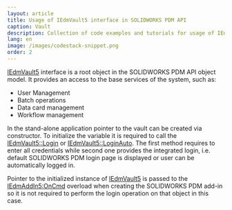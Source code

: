```yaml
---
layout: article
title: Usage of IEdmVault5 interface in SOLIDWORKS PDM API
caption: Vault
description: Collection of code examples and tutorials for usage of IEdmVault5 interface in SOLIDWORKS PDM API
lang: en
image: /images/codestack-snippet.png
order: 2
---
```

[IEdmVault5](http://help.solidworks.com/2018/english/api/epdmapi/epdm.interop.epdm~epdm.interop.epdm.iedmvault5.html) interface is a root object in the SOLIDWORKS PDM API object model. It provides an access to the base services of the system, such as:

* User Management
* Batch operations
* Data card management
* Workflow management

In the stand-alone application pointer to the vault can be created via constructor. To initialize the variable it is required to call the [IEdmVault5::Login](http://help.solidworks.com/2018/english/api/epdmapi/EPDM.Interop.epdm~EPDM.Interop.epdm.IEdmVault5~Login.html) or [IEdmVault5::LoginAuto](http://help.solidworks.com/2018/english/api/epdmapi/EPDM.Interop.epdm~EPDM.Interop.epdm.IEdmVault5~LoginAuto.html). The first method requires to enter all credentials while second one provides the integrated login, i.e. default SOLIDWORKS PDM login page is displayed or user can be automatically logged in.

Pointer to the initialized instance of [IEdmVault5](http://help.solidworks.com/2018/english/api/epdmapi/epdm.interop.epdm~epdm.interop.epdm.iedmvault5.html) is passed to the [IEdmAddIn5:OnCmd](http://help.solidworks.com/2018/english/api/epdmapi/epdm.interop.epdm~epdm.interop.epdm.iedmaddin5~oncmd.html) overload when creating the SOLIDWORKS PDM add-in so it is not required to perform the login operation on that object in this case.